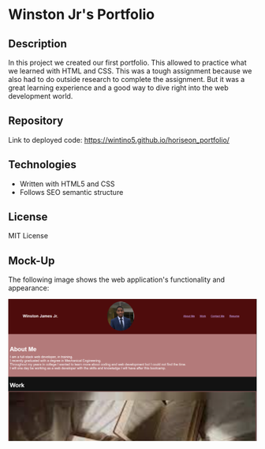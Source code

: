 # Winston Jr's Portfolio

## Description

In this project we created our first portfolio. This allowed to practice what we learned with HTML and CSS. This was a tough assignment because we also had to do outside research to complete the assignment. But it was a great learning experience and a good way to dive right into the web development world.
## Repository

Link to deployed code: https://wintino5.github.io/horiseon_portfolio/

## Technologies

- Written with HTML5 and CSS
- Follows SEO semantic structure

## License

MIT License

## Mock-Up

The following image shows the web application's functionality and appearance:

![The Horiseon webpage includes a navigation bar, a header image, and cards with text and images at the bottom of the page.](./assets/images/Screenshot%202023-12-14%20235227.png)
